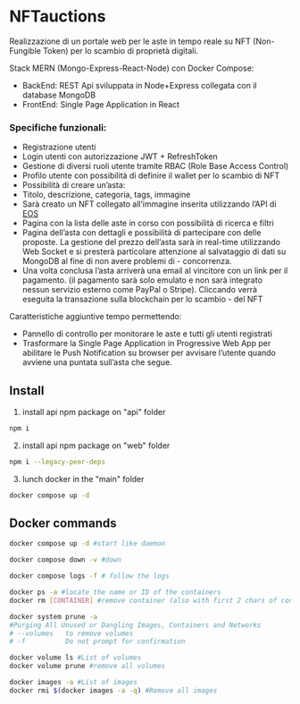 # NFTauctions

Realizzazione di un portale web per le aste in tempo reale su NFT (Non-Fungible Token) per lo scambio di proprietà digitali.

Stack MERN (Mongo-Express-React-Node) con Docker Compose:

- BackEnd: REST Api sviluppata in Node+Express collegata con il database MongoDB
- FrontEnd: Single Page Application in React

### Specifiche funzionali:

- Registrazione utenti
- Login utenti con autorizzazione JWT + RefreshToken
- Gestione di diversi ruoli utente tramite RBAC (Role Base Access Control)
- Profilo utente con possibilità di definire il wallet per lo scambio di NFT
- Possibilità di creare un’asta:
- Titolo, descrizione, categoria, tags, immagine
- Sarà creato un NFT collegato all’immagine inserita utilizzando l’API di [EOS](https://developers.eos.io)
- Pagina con la lista delle aste in corso con possibilità di ricerca e filtri
- Pagina dell’asta con dettagli e possibilità di partecipare con delle proposte. La gestione del prezzo dell’asta sarà in real-time utilizzando Web Socket e si presterà particolare attenzione al salvataggio di dati su MongoDB al fine di non avere problemi di - concorrenza.
- Una volta conclusa l’asta arriverà una email al vincitore con un link per il pagamento. (il pagamento sarà solo emulato e non sarà integrato nessun servizio esterno come PayPal o Stripe). Cliccando verrà eseguita la transazione sulla blockchain per lo scambio - del NFT

Caratteristiche aggiuntive tempo permettendo:

- Pannello di controllo per monitorare le aste e tutti gli utenti registrati
- Trasformare la Single Page Application in Progressive Web App per abilitare le Push Notification su browser per avvisare l’utente quando avviene una puntata sull’asta che segue.

## Install

1. install api npm package on "api" folder

```sh
npm i
```

2. install api npm package on "web" folder

```sh
npm i --legacy-peer-deps
```

3. lunch docker in the "main" folder

```sh
docker compose up -d
```

## Docker commands

```sh
docker compose up -d #start like daemon
```

```sh
docker compose down -v #down
```

```sh
docker compose logs -f # follow the logs
```

```sh
docker ps -a #locate the name or ID of the containers
docker rm [CONTAINER] #remove container (also with first 2 chars of container ID)
```

```sh
docker system prune -a
#Purging All Unused or Dangling Images, Containers and Networks
# --volumes	  to remove volumes
# -f          Do not prompt for confirmation
```

```sh
docker volume ls #List of volumes
docker volume prune #remove all volumes
```

```sh
docker images -a #List of images
docker rmi $(docker images -a -q) #Remove all images
```
